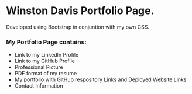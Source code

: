 # Winston Davis Portfolio Page.

Developed using Bootstrap in conjuntion with my own CSS.

### My Portfolio Page contains:

* Link to my LinkedIn Profile
* Link to my GitHub Profile
* Professional Picture
* PDF format of my resume
* My portfolio with GitHub respository Links and Deployed Website Links
* Contact Information